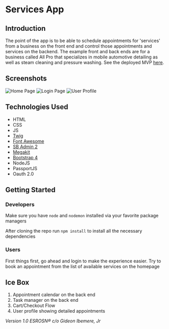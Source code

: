 # Services App


## Introduction
The point of the app is to be able to schedule appointments for 'services' from a business on the front end and control those appointments and services on the backend. The example front and back ends are for a business called All Pro that specializes in mobile automotive detailing as well as steam cleaning and pressure washing. See the deployed MVP [here](https://www.goij-services-app.herokuapp.com).

## Screenshots 
![Home Page](https://imgur.com/MoTQFIa.png)
![Login Page](https://imgur.com/MHZqA1k.png)
![User Profile](https://imgur.com/5VOCZRS.png)

## Technologies Used

- HTML
- CSS
- JS
- [Twig](https://twig.symfony.com/)
- [Font Awesome](https://fontawesome.com/)
- [SB Admin 2](https://startbootstrap.com/themes/sb-admin-2/)
- [Megakit](http://demo.themefisher.com/megakit/index.html)
- [Bootstrap 4](https://getbootstrap.com/)
- NodeJS
- PassportJS
- Oauth 2.0

## Getting Started 

### Developers
Make sure you have `node` and `nodemon` installed via your favorite package managers

After cloning the repo
run `npm install` to install all the necessary dependencies


### Users

First things first, go ahead and login to make the experience easier. Try to book an appointment from the list of available services on the homepage

## Ice Box

1. Appointment calendar on the back end
2. Task manager on the back end
3. Cart/Checkout Flow
4. User profile showing detailed appointments

_Version 1.0 ESROSN&reg; c/o Gideon Ibemere, Jr_
